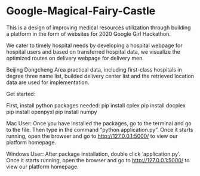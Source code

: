 # Google-Magical-Fairy-Castle
This is a design of improving medical resources utilization through building a platform in the form of websites for 2020 Google Girl Hackathon. 

We cater to timely hospital needs by developing a hospital webpage for hospital users and based on transferred hospital data, we visualize the optimized routes on delivery webpage for delivery men.  

Beijing Dongcheng Area practical data, including first-class hospitals in degree three name list, builded delivery center list and the retrieved location data are used for implementation. 

Get started: 

First, install python packages needed:
                  pip install cplex
                  pip install docplex
                  pip install openpyxl
                  pip install numpy

Mac User:
Once you have installed the packages, go to the terminal and go to the file. Then type in the command “python application.py”. Once it starts running, open the browser and go to http://127.0.0.1:5000/ to view our platform homepage.

Windows User:
After package installation, double click ‘application.py’. Once it starts running, open the browser and go to http://127.0.0.1:5000/ to view our platform homepage. 
